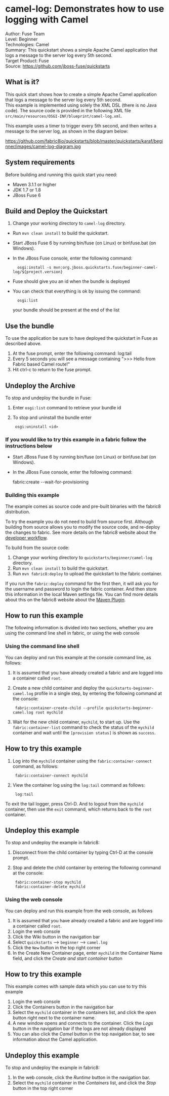 camel-log: Demonstrates how to use logging with Camel
======================================================
Author: Fuse Team  
Level: Beginner  
Technologies: Camel  
Summary: This quickstart shows a simple Apache Camel application that logs a message to the server log every 5th second.  
Target Product: Fuse  
Source: <https://github.com/jboss-fuse/quickstarts>  

What is it?
-----------

This quick start shows how to create a simple Apache Camel application that logs a message to the server log every 5th second.  
This example is implemented using solely the XML DSL (there is no Java code). The source code is provided in the following XML file `src/main/resources/OSGI-INF/blueprint/camel-log.xml`.
                                                   
This example uses a timer to trigger every 5th second, and then writes a message to the server log, as shown in the diagram below:

https://github.com/fabric8io/quickstarts/blob/master/quickstarts/karaf/beginner/images/camel-log-diagram.jpg

System requirements
-------------------

Before building and running this quick start you need:

* Maven 3.1.1 or higher
* JDK 1.7 or 1.8
* JBoss Fuse 6


Build and Deploy the Quickstart
-------------------------

1. Change your working directory to `camel-log` directory.
* Run `mvn clean install` to build the quickstart.
* Start JBoss Fuse 6 by running bin/fuse (on Linux) or bin\fuse.bat (on Windows).
* In the JBoss Fuse console, enter the following command:

        osgi:install -s mvn:org.jboss.quickstarts.fuse/beginner-camel-log/${project.version}

* Fuse should give you an id when the bundle is deployed

* You can check that everything is ok by issuing the command:

        osgi:list
   your bundle should be present at the end of the list


Use the bundle
---------------------

To use the application be sure to have deployed the quickstart in Fuse as described above. 

1. At the fuse prompt, enter the following command: log:tail
2. Every 5 seconds you will see a message containing ">>> Hello from Fabric based Camel route!"
3. Hit ctrl-c to return to the fuse prompt.

Undeploy the Archive
--------------------

To stop and undeploy the bundle in Fuse:

1. Enter `osgi:list` command to retrieve your bundle id
2. To stop and uninstall the bundle enter

        osgi:uninstall <id>



### If you would like to try this example in a fabric follow the instructions below

* Start JBoss Fuse 6 by running bin/fuse (on Linux) or bin\fuse.bat (on Windows).
* In the JBoss Fuse console, enter the following command:
    
    fabric:create --wait-for-provisioning


### Building this example

The example comes as source code and pre-built binaries with the fabric8 distribution. 

To try the example you do not need to build from source first. Although building from source allows you to modify the source code, and re-deploy the changes to fabric. See more details on the fabric8 website about the [developer workflow](http://fabric8.io/gitbook/developer.html).

To build from the source code:

1. Change your working directory to `quickstarts/beginner/camel-log` directory.
1. Run `mvn clean install` to build the quickstart.
1. Run `mvn fabric8:deploy` to upload the quickstart to the fabric container.

If you run the `fabric:deploy` command for the first then, it will ask you for the username and password to login the fabric container.
And then store this information in the local Maven settings file. You can find more details about this on the fabric8 website about the [Maven Plugin](http://fabric8.io/gitbook/mavenPlugin.html).

## How to run this example

The following information is divided into two sections, whether you are using the command line shell in fabric, or using the web console

### Using the command line shell

You can deploy and run this example at the console command line, as follows:

1. It is assumed that you have already created a fabric and are logged into a container called `root`.
1. Create a new child container and deploy the `quickstarts-beginner-camel.log` profile in a single step, by entering the
 following command at the console:

        fabric:container-create-child --profile quickstarts-beginner-camel.log root mychild

1. Wait for the new child container, `mychild`, to start up. Use the `fabric:container-list` command to check the status of the `mychild` container and wait until the `[provision status]` is shown as `success`.

## How to try this example

1. Log into the `mychild` container using the `fabric:container-connect` command, as follows:

        fabric:container-connect mychild

1. View the container log using the `log:tail` command as follows:

        log:tail

To exit the tail logger, press Ctrl-D. And to logout from the `mychild` container, then use the `exit` command, which returns back to the `root` container.

## Undeploy this example

To stop and undeploy the example in fabric8:

1. Disconnect from the child container by typing Ctrl-D at the console prompt.
1. Stop and delete the child container by entering the following command at the console:

        fabric:container-stop mychild
        fabric:container-delete mychild


### Using the web console

You can deploy and run this example from the web console, as follows

1. It is assumed that you have already created a fabric and are logged into a container called `root`.
1. Login the web console
1. Click the Wiki button in the navigation bar
1. Select `quickstarts` --> `beginner` --> `camel.log`
1. Click the `New` button in the top right corner
1. In the Create New Container page, enter `mychild` in the Container Name field, and click the *Create and start container* button

## How to try this example
This example comes with sample data which you can use to try this example

1. Login the web console
1. Click the Containers button in the navigation bar
1. Select the `mychild` container in the containers list, and click the *open* button right next to the container name.
1. A new window opens and connects to the container. Click the *Logs* button in the navigation bar if the logs are not already displayed
1. You can also click the *Camel* button in the top navigation bar, to see information about the Camel application. 

## Undeploy this example

To stop and undeploy the example in fabric8:

1. In the web console, click the *Runtime* button in the navigation bar.
1. Select the `mychild` container in the *Containers* list, and click the *Stop* button in the top right corner
